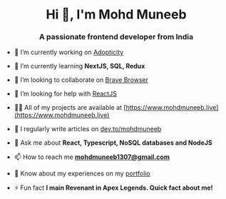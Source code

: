 <h1 align="center">Hi 👋, I'm Mohd Muneeb</h1>
<h3 align="center">A passionate frontend developer from India</h3>

- 🔭 I’m currently working on [Adopticity](https://www.github.com/Mohd-Muneeb/Adopticity/)

- 🌱 I’m currently learning **NextJS, SQL, Redux**

- 👯 I’m looking to collaborate on [Brave Browser](https://github.com/brave/brave-browser)

- 🤝 I’m looking for help with [ReactJS](https://reactjs.org/)

- 👨‍💻 All of my projects are available at [https://www.mohdmuneeb.live](https://www.mohdmuneeb.live)

- 📝 I regularly write articles on [dev.to/mohdmuneeb](dev.to/mohdmuneeb)

- 💬 Ask me about **React, Typescript, NoSQL databases and NodeJS**

- 📫 How to reach me **mohdmuneeb1307@gmail.com**

- 📄 Know about my experiences on my [portfolio](https://www.mohdmuneeb.live)

- ⚡ Fun fact **I main Revenant in Apex Legends. Quick fact about me!**
